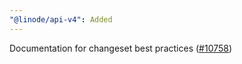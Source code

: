 ```yaml
---
"@linode/api-v4": Added
---
```


Documentation for changeset best practices ([#10758](https://github.com/linode/manager/pull/10758))
